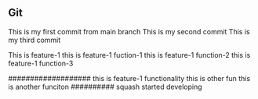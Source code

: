 ## Git
This is my first commit from main branch
This is my second commit
This is my third commit

This is feature-1
this is feature-1 fuction-1
this is feature-1 function-2
this is feature-1 function-3

###################
this is feature-1 functionality
this is other fun
this is another funciton
##########
squash started developing